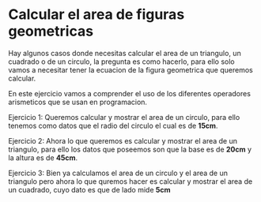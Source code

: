 # Calcular el area de figuras geometricas

Hay algunos casos donde necesitas calcular el area de un triangulo, un cuadrado o de un circulo, la pregunta es como hacerlo, para ello solo vamos
a necesitar tener la ecuacion de la figura geometrica que queremos calcular.

En este ejercicio vamos a comprender el uso de los diferentes operadores arismeticos que se usan en programacion.

Ejercicio 1:
Queremos calcular y mostrar el area de un circulo, para ello tenemos como datos que el radio del circulo el cual es de **15cm**.

Ejercicio 2:
Ahora lo que queremos es calcular y mostrar el area de un triangulo, para ello los datos que poseemos son que la base es de **20cm**
y la altura es de **45cm**.

Ejercicio 3:
Bien ya calculamos el area de un circulo y el area de un triangulo pero ahora lo que quremos hacer es calcular y mostrar el area de un cuadrado,
cuyo dato es que de lado mide **5cm**
